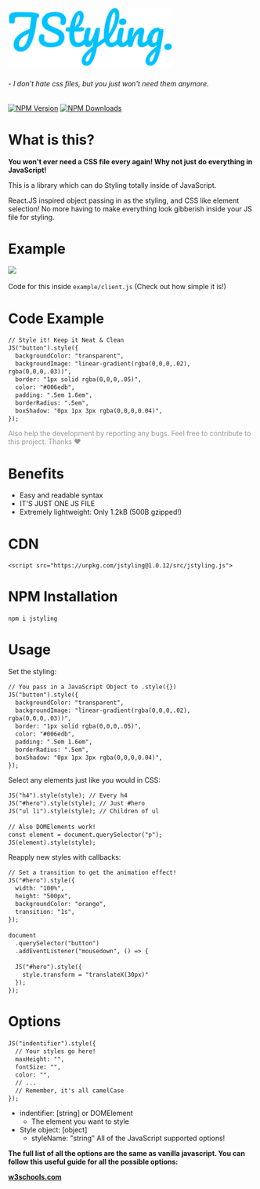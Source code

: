 ##### <img src="./jstyling-logo.svg" height="120">

###### _- I don't hate css files, but you just won't need them anymore._

[![NPM Version][npm-image]][npm-url]
[![NPM Downloads][downloads-image]][downloads-url]

[npm-image]: https://img.shields.io/npm/v/jstyling.svg
[npm-url]: https://npmjs.org/package/jstyling
[downloads-image]: https://img.shields.io/npm/dm/jstyling.svg
[downloads-url]: https://npmjs.org/package/jstyling

# What is this?

<b>You won't ever need a CSS file every again! Why not just do everything in JavaScript!</b>

This is a library which can do Styling totally inside of JavaScript.

React.JS inspired object passing in as the styling, and CSS like element selection!
No more having to make everything look gibberish inside your JS file for styling.

# Example

<img src="./example.gif" width="350px">

Code for this inside `example/client.js` (Check out how simple it is!)

# Code Example

```
// Style it! Keep it Neat & Clean
JS("button").style({
  backgroundColor: "transparent",
  backgroundImage: "linear-gradient(rgba(0,0,0,.02), rgba(0,0,0,.03))",
  border: "1px solid rgba(0,0,0,.05)",
  color: "#006edb",
  padding: ".5em 1.6em",
  borderRadius: ".5em",
  boxShadow: "0px 1px 3px rgba(0,0,0,0.04)",
});
```

<p style="color: rgba(0,0,0,0.4)">Also help the development by reporting any bugs. Feel free to contribute to this project. Thanks ❤</p>

# Benefits

- Easy and readable syntax
- IT'S JUST ONE JS FILE
- Extremely lightweight: Only 1.2kB (500B gzipped!)

# CDN

```
<script src="https://unpkg.com/jstyling@1.0.12/src/jstyling.js">
```

# NPM Installation

```
npm i jstyling
```

# Usage

Set the styling:

```
// You pass in a JavaScript Object to .style({})
JS("button").style({
  backgroundColor: "transparent",
  backgroundImage: "linear-gradient(rgba(0,0,0,.02), rgba(0,0,0,.03))",
  border: "1px solid rgba(0,0,0,.05)",
  color: "#006edb",
  padding: ".5em 1.6em",
  borderRadius: ".5em",
  boxShadow: "0px 1px 3px rgba(0,0,0,0.04)",
});
```

Select any elements just like you would in CSS:

```
JS("h4").style(style); // Every h4
JS("#hero").style(style); // Just #hero
JS("ul li").style(style); // Children of ul

// Also DOMElements work!
const element = document.querySelector("p");
JS(element).style(style);
```

Reapply new styles with callbacks:

```
// Set a transition to get the animation effect!
JS("#hero").style({
  width: "100%",
  height: "500px",
  backgroundColor: "orange",
  transition: "1s",
});

document
  .querySelector("button")
  .addEventListener("mousedown", () => {

  JS("#hero").style({
    style.transform = "translateX(30px)"
  });
});
```

# Options

```
JS("indentifier").style({
  // Your styles go here!
  maxHeight: "",
  fontSize: "",
  color: "",
  // ...
  // Remember, it's all camelCase
});
```

- indentifier: [string] or DOMElement
  - The element you want to style
- Style object: [object]
  - styleName: "string"
    All of the JavaScript supported options!

<b>The full list of all the options are the same as vanilla javascript. You can follow this useful guide for all the possible options:<b>

[w3schools.com](https://www.w3schools.com/jsref/dom_obj_style.asp)
